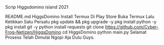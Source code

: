 Scrip Higgsdomino island 2021

README.md
HiggsDomino
Install Termux Di Play Store
Buka Termux Lalu Ketikkan Satu Persatu
pkg update && pkg upgrade -y
pkg install python -y
pkg install git -y
python install requests
git clone https://github.com/Cyber-Frog-Netizen/HiggsDomino
cd HiggsDomino
python main.py
Selamat Prosess Telah Dimulai Ngopi Aja Dulu Guys.
